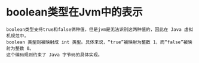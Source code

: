 # boolean类型在Jvm中的表示
```text
boolean类型支持true和false俩种值，但是jvm是无法识别这两种值的，因此在 Java 虚拟机规范中，
boolean 类型则被映射成 int 类型。具体来说，“true”被映射为整数 1，而“false”被映射为整数 0。
这个编码规则约束了 Java 字节码的具体实现。
```